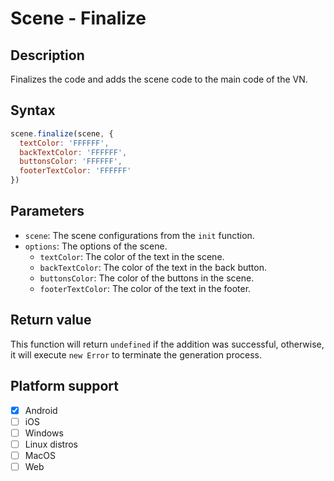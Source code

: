 # Scene - Finalize

## Description

Finalizes the code and adds the scene code to the main code of the VN.

## Syntax

```js
scene.finalize(scene, {
  textColor: 'FFFFFF',
  backTextColor: 'FFFFFF',
  buttonsColor: 'FFFFFF',
  footerTextColor: 'FFFFFF'
})
```

## Parameters

- `scene`: The scene configurations from the `init` function.
- `options`: The options of the scene.
  - `textColor`: The color of the text in the scene.
  - `backTextColor`: The color of the text in the back button.
  - `buttonsColor`: The color of the buttons in the scene.
  - `footerTextColor`: The color of the text in the footer.


## Return value

This function will return `undefined` if the addition was successful, otherwise, it will execute `new Error` to terminate the generation process.

## Platform support

- [x] Android
- [ ] iOS
- [ ] Windows
- [ ] Linux distros
- [ ] MacOS
- [ ] Web
